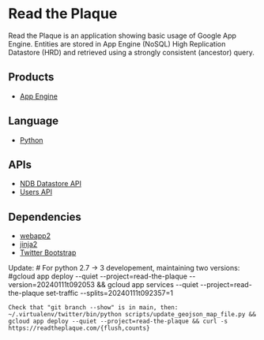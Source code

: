 # Read the Plaque

Read the Plaque is an application showing basic usage of Google App Engine.
Entities are stored in App Engine (NoSQL) High Replication Datastore (HRD) and
retrieved using a strongly consistent (ancestor) query.

## Products
- [App Engine][1]
## Language
- [Python][2]

## APIs
- [NDB Datastore API][3]
- [Users API][4]

## Dependencies
- [webapp2][5]
- [jinja2][6]
- [Twitter Bootstrap][7]

[1]: https://developers.google.com/appengine
[2]: https://python.org
[3]: https://developers.google.com/appengine/docs/python/ndb/
[4]: https://developers.google.com/appengine/docs/python/users/
[5]: http://webapp-improved.appspot.com/
[6]: http://jinja.pocoo.org/docs/
[7]: http://twitter.github.com/bootstrap/

Update:
    # For python 2.7 -> 3 developement, maintaining two versions:
    #gcloud app deploy --quiet --project=read-the-plaque --version=20240111t092053 && gcloud app services --quiet --project=read-the-plaque set-traffic --splits=20240111t092357=1

    Check that "git branch --show" is in main, then:
    ~/.virtualenv/twitter/bin/python scripts/update_geojson_map_file.py && gcloud app deploy --quiet --project=read-the-plaque && curl -s https://readtheplaque.com/{flush,counts}
